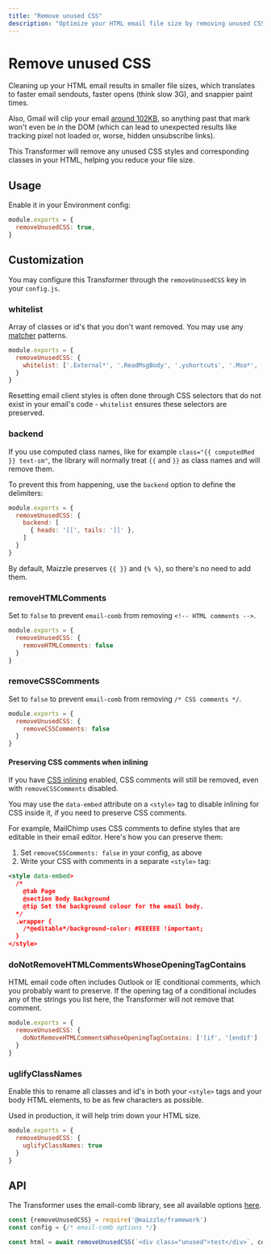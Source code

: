 ```yaml
---
title: "Remove unused CSS"
description: "Optimize your HTML email file size by removing unused CSS and rewriting CSS selectors to be as short as possible"
---
```


# Remove unused CSS

Cleaning up your HTML email results in smaller file sizes, which translates to faster email sendouts, faster opens (think slow 3G), and snappier paint times.

Also, Gmail will clip your email [around 102KB](https://github.com/hteumeuleu/email-bugs/issues/41), so anything past that mark won't even be in the DOM (which can lead to unexpected results like tracking pixel not loaded or, worse, hidden unsubscribe links).

This Transformer will remove any unused CSS styles and corresponding classes in your HTML, helping you reduce your file size.

## Usage

Enable it in your Environment config:

<code-sample title="config.js">

  ```js
  module.exports = {
    removeUnusedCSS: true,
  }
  ```

</code-sample>

## Customization

You may configure this Transformer through the `removeUnusedCSS` key in your `config.js`.

### whitelist

Array of classes or id's that you don't want removed. You may use any [matcher](https://www.npmjs.com/package/matcher) patterns.

<code-sample title="config.js">

  ```js
  module.exports = {
    removeUnusedCSS: {
      whitelist: ['.External*', '.ReadMsgBody', '.yshortcuts', '.Mso*', '#*']
    }
  }
  ```

</code-sample>

<alert>Resetting email client styles is often done through CSS selectors that do not exist in your email's code - `whitelist` ensures these selectors are preserved.</alert>

### backend

If you use computed class names, like for example `class="{{ computedRed }} text-sm"`, the library will normally treat `{{` and `}}` as class names and will remove them.

To prevent this from happening, use the `backend` option to define the delimiters:

<code-sample title="config.js">

  ```js
  module.exports = {
    removeUnusedCSS: {
      backend: [
        { heads: '[[', tails: ']]' },
      ]
    }
  }
  ```

</code-sample>

By default, Maizzle preserves `{{ }}` and `{% %}`, so there's no need to add them.

### removeHTMLComments

Set to `false` to prevent `email-comb` from removing `<!-- HTML comments -->`.

<code-sample title="config.js">

  ```js
  module.exports = {
    removeUnusedCSS: {
      removeHTMLComments: false
    }
  }
  ```

</code-sample>

### removeCSSComments

Set to `false` to prevent `email-comb` from removing `/* CSS comments */`.

<code-sample title="config.js">

  ```js
  module.exports = {
    removeUnusedCSS: {
      removeCSSComments: false
    }
  }
  ```

</code-sample>

#### Preserving CSS comments when inlining

If you have [CSS inlining](/docs/transformers/inline-css) enabled, CSS comments will still be removed, even with `removeCSSComments` disabled.

You may use the `data-embed` attribute on a `<style>` tag to disable inlining for CSS inside it, if you need to preserve CSS comments.

For example, MailChimp uses CSS comments to define styles that are editable in their email editor. Here's how you can preserve them:

1. Set `removeCSSComments: false` in your config, as above
2. Write your CSS with comments in a separate `<style>` tag:

```xml
<style data-embed>
  /*
    @tab Page
    @section Body Background
    @tip Set the background colour for the email body.
  */
  .wrapper {
    /*@editable*/background-color: #EEEEEE !important;
  }
</style>
```

### doNotRemoveHTMLCommentsWhoseOpeningTagContains

HTML email code often includes Outlook or IE conditional comments, which you probably want to preserve. If the opening tag of a conditional includes any of the strings you list here, the Transformer will not remove that comment.

<code-sample title="config.js">

  ```js
  module.exports = {
    removeUnusedCSS: {
      doNotRemoveHTMLCommentsWhoseOpeningTagContains: ['[if', '[endif']
    }
  }
  ```

</code-sample>

### uglifyClassNames

Enable this to rename all classes and id's in both your `<style>` tags and your body HTML elements, to be as few characters as possible.

Used in production, it will help trim down your HTML size.


<code-sample title="config.js">

  ```js
  module.exports = {
    removeUnusedCSS: {
      uglifyClassNames: true
    }
  }
  ```

</code-sample>

## API

The Transformer uses the email-comb library, see all available options [here](https://www.npmjs.com/package/email-comb).

<code-sample title="app.js">

  ```js
  const {removeUnusedCSS} = require('@maizzle/framework')
  const config = {/* email-comb options */}

  const html = await removeUnusedCSS(`<div class="unused">test</div>`, config)
  ```

</code-sample>
